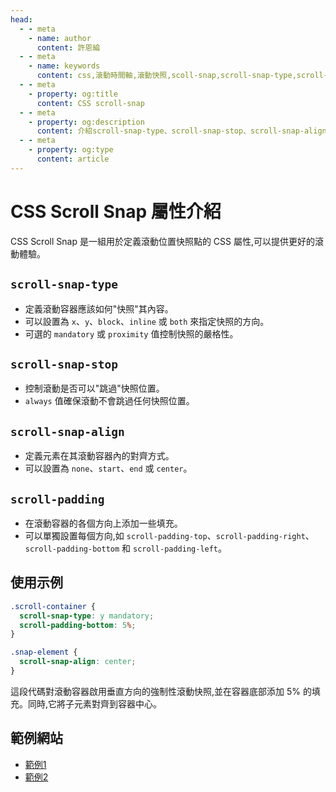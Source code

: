 ```yaml
---
head:
  - - meta
    - name: author
      content: 許恩綸
  - - meta
    - name: keywords
      content: css,滾動時間軸,滾動快照,scoll-snap,scroll-snap-type,scroll-snap-stop,scroll-snap-align,scroll-padding
  - - meta
    - property: og:title
      content: CSS scroll-snap
  - - meta
    - property: og:description
      content: 介紹scroll-snap-type、scroll-snap-stop、scroll-snap-align、scroll-padding
  - - meta
    - property: og:type
      content: article
---
```


# CSS Scroll Snap 屬性介紹

CSS Scroll Snap 是一組用於定義滾動位置快照點的 CSS 屬性,可以提供更好的滾動體驗。

## `scroll-snap-type`

- 定義滾動容器應該如何"快照"其內容。
- 可以設置為 `x`、`y`、`block`、`inline` 或 `both` 來指定快照的方向。
- 可選的 `mandatory` 或 `proximity` 值控制快照的嚴格性。

## `scroll-snap-stop`

- 控制滾動是否可以"跳過"快照位置。
- `always` 值確保滾動不會跳過任何快照位置。

## `scroll-snap-align`

- 定義元素在其滾動容器內的對齊方式。
- 可以設置為 `none`、`start`、`end` 或 `center`。

## `scroll-padding`

- 在滾動容器的各個方向上添加一些填充。
- 可以單獨設置每個方向,如 `scroll-padding-top`、`scroll-padding-right`、`scroll-padding-bottom` 和 `scroll-padding-left`。

## 使用示例

```css
.scroll-container {
  scroll-snap-type: y mandatory;
  scroll-padding-bottom: 5%;
}

.snap-element {
  scroll-snap-align: center;
}
```

這段代碼對滾動容器啟用垂直方向的強制性滾動快照,並在容器底部添加 5% 的填充。同時,它將子元素對齊到容器中心。

## 範例網站

- [範例1](https://lucashsu95.github.io/webDesign/scroll/scroll-snap/scroll-snap.html)
- [範例2](https://lucashsu95.github.io/webDesign/scroll/index.html)